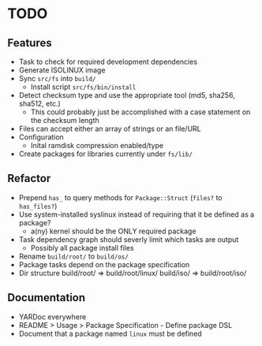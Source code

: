 # TODO

## Features

* Task to check for required development dependencies
* Generate ISOLINUX image
* Sync `src/fs` into `build/`
  * Install script `src/fs/bin/install`
* Detect checksum type and use the appropriate tool (md5, sha256, sha512, etc.)
  * This could probably just be accomplished with a case statement on the checksum length
* Files can accept either an array of strings or an file/URL
* Configuration
  * Inital ramdisk compression enabled/type
* Create packages for libraries currently under `fs/lib/`

## Refactor

* Prepend `has_` to query methods for `Package::Struct` (`files?` to `has_files?`)
* Use system-installed syslinux instead of requiring that it be defined as a package?
  * a(ny) kernel should be the ONLY required package
* Task dependency graph should severly limit which tasks are output
  * Possibly all package install files
* Rename `build/root/` to `build/os/`
* Package tasks depend on the package specification
* Dir structure
  build/root/ => build/root/linux/
  build/iso/  => build/root/iso/

## Documentation

* YARDoc everywhere
* README > Usage > Package Specification - Define package DSL
* Document that a package named `linux` must be defined

